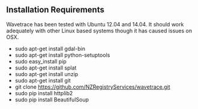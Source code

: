 
## Installation Requirements ##

Wavetrace has been tested with Ubuntu 12.04 and 14.04.  It should work adequately with other Linux based systems though it has caused issues on OSX.

- sudo apt-get install gdal-bin
- sudo apt-get install python-setuptools
- sudo easy_install pip
- sudo apt-get install splat
- sudo apt-get install unzip
- sudo apt-get install git
- git clone https://github.com/NZRegistryServices/wavetrace.git
- sudo pip install httplib2
- sudo pip install BeautifulSoup


